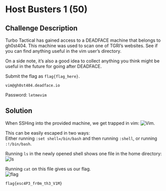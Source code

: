 # Host Busters 1 (50)

## Challenge Description
Turbo Tactical has gained access to a DEADFACE machine that belongs to gh0st404. This machine was used to scan one of TGRI’s websites. See if you can find anything useful in the vim user’s directory.

On a side note, it’s also a good idea to collect anything you think might be useful in the future for going after DEADFACE.

Submit the flag as ```flag{flag_here}```.

```vim@gh0st404.deadface.io```

Password: ```letmevim```

## Solution

When SSHing into the provided machine, we get trapped in vim:
![Vim.](../files/images/hb1_1.png)

This can be easily escaped in two ways:  
Either running ```:set shell=/bin/bash``` and then running ```:shell```,
or running ```:!/bin/bash```.

Running ```ls``` in the newly opened shell shows one file in the home directory:  
![ls](../files/images/hb1_2.png)

Running ```cat``` on this file gives us our flag.  
![flag](../files/images/hb1_3.png)  

```flag{esc4P3_fr0m_th3_V1M}```